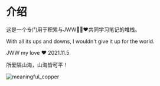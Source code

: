 # 介绍



这是一个专门用于积累与JWW:blue_heart::purple_heart::heart:共同学习笔记的堆栈。

With all its ups and downs, I wouldn't give it up for the world.

JWW my love :heart: 2021.11.5

所爱隔山海，山海皆可平！

![meaningful_copper](./img/meaningful_copper.jpg)

  